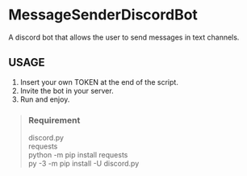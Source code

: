 # MessageSenderDiscordBot
A discord bot that allows the user to send messages in text channels.

## USAGE
1. Insert your own TOKEN at the end of the script. <br/>
2. Invite the bot in your server. <br/>
3. Run and enjoy.

> ### Requirement
> discord.py <br/>
> requests <br/>
> python -m pip install requests <br/>
> py -3 -m pip install -U discord.py
